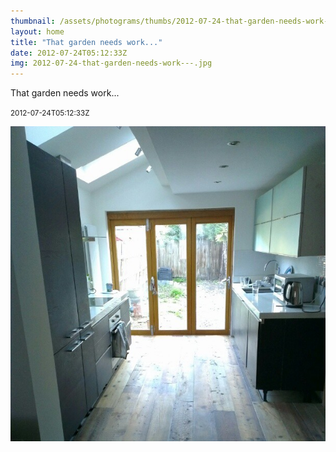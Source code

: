 ```yaml
---
thumbnail: /assets/photograms/thumbs/2012-07-24-that-garden-needs-work---.jpg
layout: home
title: "That garden needs work..."
date: 2012-07-24T05:12:33Z
img: 2012-07-24-that-garden-needs-work---.jpg
---
```


That garden needs work...

<small>2012-07-24T05:12:33Z</small>

![That garden needs work...](/assets/photograms/original/2012-07-24-that-garden-needs-work---.jpg)
